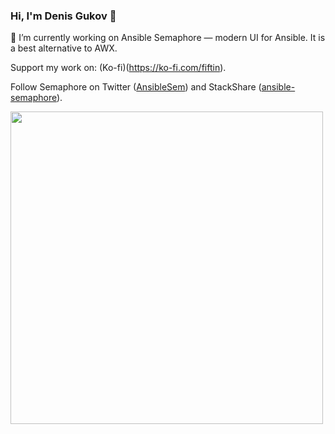 ### Hi, I'm Denis Gukov 👋

🔭 I’m currently working on Ansible Semaphore &mdash; modern UI for Ansible. It is a best alternative to AWX.

Support my work on: (Ko-fi)(https://ko-fi.com/fiftin).

Follow Semaphore on Twitter ([AnsibleSem](https://twitter.com/AnsibleSem)) and StackShare ([ansible-semaphore](https://stackshare.io/ansible-semaphore)).

<img src="https://api.star-history.com/svg?repos=ansible-semaphore/semaphore,rundeck/rundeck&type=Date)](https://star-history.com/#ansible-semaphore/semaphore,rundeck/rundeck&Date" width="500">
